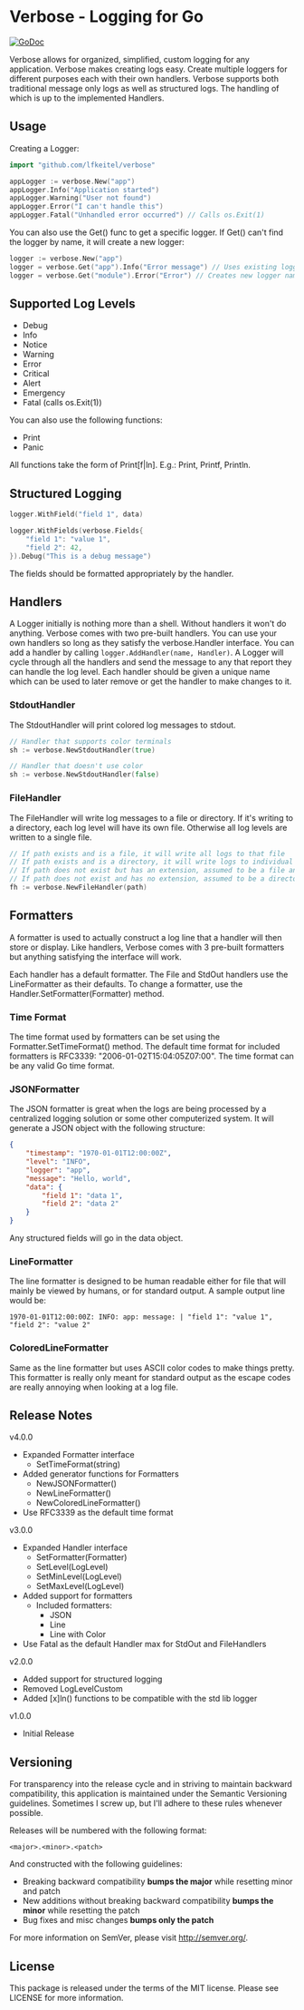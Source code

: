 # Verbose - Logging for Go

[![GoDoc](https://godoc.org/github.com/lfkeitel/verbose?status.svg)](https://godoc.org/github.com/lfkeitel/verbose)

Verbose allows for organized, simplified, custom logging for any application. Verbose makes creating logs easy.
Create multiple loggers for different purposes each with their own handlers. Verbose supports both traditional
message only logs as well as structured logs. The handling of which is up to the implemented Handlers.

## Usage

Creating a Logger:

```Go
import "github.com/lfkeitel/verbose"

appLogger := verbose.New("app")
appLogger.Info("Application started")
appLogger.Warning("User not found")
appLogger.Error("I can't handle this")
appLogger.Fatal("Unhandled error occurred") // Calls os.Exit(1)
```

You can also use the Get() func to get a specific logger. If Get() can't
find the logger by name, it will create a new logger:

```Go
logger := verbose.New("app")
logger = verbose.Get("app").Info("Error message") // Uses existing logger
logger = verbose.Get("module").Error("Error") // Creates new logger named 'module' and issues error
```

## Supported Log Levels

- Debug
- Info
- Notice
- Warning
- Error
- Critical
- Alert
- Emergency
- Fatal (calls os.Exit(1))

You can also use the following functions:

- Print
- Panic

All functions take the form of Print[f|ln]. E.g.: Print, Printf, Println.

## Structured Logging

```go
logger.WithField("field 1", data)

logger.WithFields(verbose.Fields{
    "field 1": "value 1",
    "field 2": 42,
}).Debug("This is a debug message")
```

The fields should be formatted appropriately by the handler.

## Handlers

A Logger initially is nothing more than a shell. Without handlers it won't do anything.
Verbose comes with two pre-built handlers. You can use your own handlers so long as they
satisfy the verbose.Handler interface. You can add a handler by calling `logger.AddHandler(name, Handler)`.
A Logger will cycle through all the handlers and send the message to any that report
they can handle the log level. Each handler should be given a unique name which can be used to later
remove or get the handler to make changes to it.

### StdoutHandler

The StdoutHandler will print colored log messages to stdout.

```go
// Handler that supports color terminals
sh := verbose.NewStdoutHandler(true)

// Handler that doesn't use color
sh := verbose.NewStdoutHandler(false)
```

### FileHandler

The FileHandler will write log messages to a file or directory. If it's writing to a directory,
each log level will have its own file. Otherwise all log levels are written to a single file.

```go
// If path exists and is a file, it will write all logs to that file
// If path exists and is a directory, it will write logs to individual files per level
// If path does not exist but has an extension, assumed to be a file and attempts to create it
// If path does not exist and has no extension, assumed to be a directory and attempts to os.MkDirAll()
fh := verbose.NewFileHandler(path)
```

## Formatters

A formatter is used to actually construct a log line that a handler will then store or display.
Like handlers, Verbose comes with 3 pre-built formatters but anything satisfying the interface
will work.

Each handler has a default formatter. The File and StdOut handlers use the LineFormatter as
their defaults. To change a formatter, use the Handler.SetFormatter(Formatter) method.

### Time Format

The time format used by formatters can be set using the Formatter.SetTimeFormat() method.
The default time format for included formatters is RFC3339: "2006-01-02T15:04:05Z07:00". The time
format can be any valid Go time format.

### JSONFormatter

The JSON formatter is great when the logs are being processed by a centralized logging solution
or some other computerized system. It will generate a JSON object with the following structure:

```json
{
    "timestamp": "1970-01-01T12:00:00Z",
    "level": "INFO",
    "logger": "app",
    "message": "Hello, world",
    "data": {
        "field 1": "data 1",
        "field 2": "data 2"
    }
}
```

Any structured fields will go in the data object.

### LineFormatter

The line formatter is designed to be human readable either for file that will mainly be viewed by
humans, or for standard output. A sample output line would be:

```
1970-01-01T12:00:00Z: INFO: app: message: | "field 1": "value 1", "field 2": "value 2"
```

### ColoredLineFormatter

Same as the line formatter but uses ASCII color codes to make things pretty. This formatter is really
only meant for standard output as the escape codes are really annoying when looking at a log file.

## Release Notes

v4.0.0

- Expanded Formatter interface
    - SetTimeFormat(string)
- Added generator functions for Formatters
    - NewJSONFormatter()
    - NewLineFormatter()
    - NewColoredLineFormatter()
- Use RFC3339 as the default time format

v3.0.0

- Expanded Handler interface
    - SetFormatter(Formatter)
    - SetLevel(LogLevel)
    - SetMinLevel(LogLevel)
    - SetMaxLevel(LogLevel)
- Added support for formatters
    - Included formatters:
        - JSON
        - Line
        - Line with Color
- Use Fatal as the default Handler max for StdOut and FileHandlers

v2.0.0

- Added support for structured logging
- Removed LogLevelCustom
- Added [x]ln() functions to be compatible with the std lib logger

v1.0.0

- Initial Release

## Versioning

For transparency into the release cycle and in striving to maintain backward compatibility,
this application is maintained under the Semantic Versioning guidelines.
Sometimes I screw up, but I'll adhere to these rules whenever possible.

Releases will be numbered with the following format:

`<major>.<minor>.<patch>`

And constructed with the following guidelines:

- Breaking backward compatibility **bumps the major** while resetting minor and patch
- New additions without breaking backward compatibility **bumps the minor** while resetting the patch
- Bug fixes and misc changes **bumps only the patch**

For more information on SemVer, please visit <http://semver.org/>.

## License

This package is released under the terms of the MIT license. Please see LICENSE for more information.
